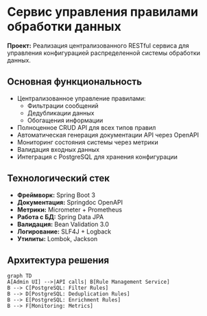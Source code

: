 # Сервис управления правилами обработки данных

**Проект:** Реализация централизованного RESTful сервиса для управления конфигурацией распределенной системы обработки данных.

## Основная функциональность
- Централизованное управление правилами:
  - Фильтрации сообщений
  - Дедубликации данных
  - Обогащения информации
- Полноценное CRUD API для всех типов правил
- Автоматическая генерация документации API через OpenAPI
- Мониторинг состояния системы через метрики
- Валидация входных данных
- Интеграция с PostgreSQL для хранения конфигурации

## Технологический стек
- **Фреймворк:** Spring Boot 3
- **Документация:** Springdoc OpenAPI
- **Метрики:** Micrometer + Prometheus
- **Работа с БД:** Spring Data JPA
- **Валидация:** Bean Validation 3.0
- **Логирование:** SLF4J + Logback
- **Утилиты:** Lombok, Jackson

## Архитектура решения
```mermaid
graph TD
A[Admin UI] -->|API calls| B[Rule Management Service]
B --> C[PostgreSQL: Filter Rules]
B --> D[PostgreSQL: Deduplication Rules]
B --> E[PostgreSQL: Enrichment Rules]
B --> F[Monitoring: Metrics]




